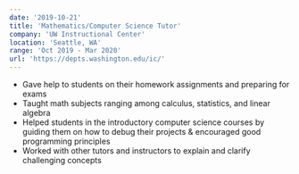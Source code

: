 ```yaml
---
date: '2019-10-21'
title: 'Mathematics/Computer Science Tutor'
company: 'UW Instructional Center'
location: 'Seattle, WA'
range: 'Oct 2019 - Mar 2020'
url: 'https://depts.washington.edu/ic/'
---
```


- Gave help to students on their homework assignments and preparing for exams
- Taught math subjects ranging among calculus, statistics, and linear algebra
- Helped students in the introductory computer science courses by guiding them on how to debug their projects & encouraged good programming principles
- Worked with other tutors and instructors to explain and clarify challenging concepts
